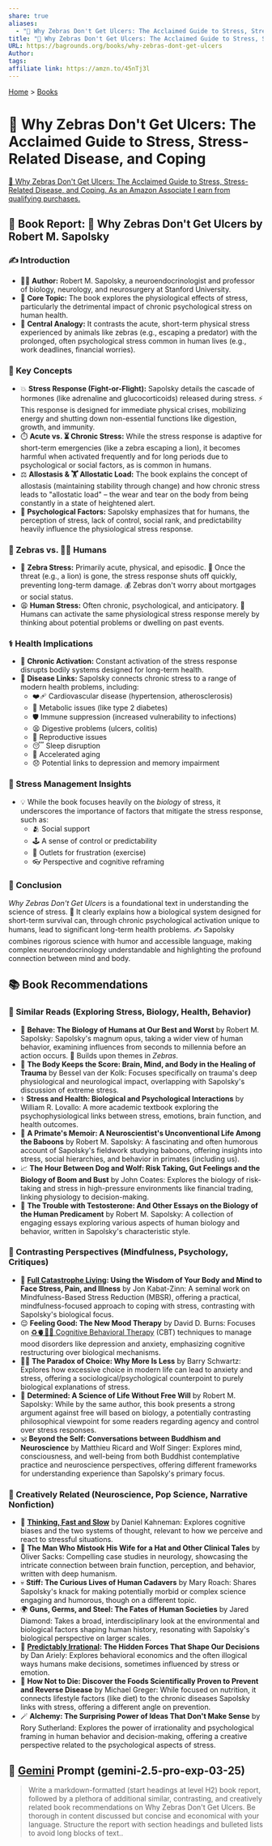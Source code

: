 ```yaml
---
share: true
aliases:
  - "🦓 Why Zebras Don't Get Ulcers: The Acclaimed Guide to Stress, Stress-Related Disease, and Coping"
title: "🦓 Why Zebras Don't Get Ulcers: The Acclaimed Guide to Stress, Stress-Related Disease, and Coping"
URL: https://bagrounds.org/books/why-zebras-dont-get-ulcers
Author: 
tags: 
affiliate link: https://amzn.to/45nTj3l
---
```

[Home](../index.md) > [Books](./index.md)  
# 🦓 Why Zebras Don't Get Ulcers: The Acclaimed Guide to Stress, Stress-Related Disease, and Coping  
[🛒 Why Zebras Don't Get Ulcers: The Acclaimed Guide to Stress, Stress-Related Disease, and Coping. As an Amazon Associate I earn from qualifying purchases.](https://amzn.to/45nTj3l)  
  
## 📖 Book Report: 🦓 Why Zebras Don't Get Ulcers by Robert M. Sapolsky  
  
### ✍️ Introduction  
  
* 🧑‍⚕️ **Author:** Robert M. Sapolsky, a neuroendocrinologist and professor of biology, neurology, and neurosurgery at Stanford University.  
* 🧠 **Core Topic:** The book explores the physiological effects of stress, particularly the detrimental impact of chronic psychological stress on human health.  
* 🦓 **Central Analogy:** It contrasts the acute, short-term physical stress experienced by animals like zebras (e.g., escaping a predator) with the prolonged, often psychological stress common in human lives (e.g., work deadlines, financial worries).  
  
### 🧠 Key Concepts  
  
* 💥 **Stress Response (Fight-or-Flight):** Sapolsky details the cascade of hormones (like adrenaline and glucocorticoids) released during stress. ⚡ This response is designed for immediate physical crises, mobilizing energy and shutting down non-essential functions like digestion, growth, and immunity.  
* ⏱️ **Acute vs. ⏳ Chronic Stress:** While the stress response is adaptive for short-term emergencies (like a zebra escaping a lion), it becomes harmful when activated frequently and for long periods due to psychological or social factors, as is common in humans.  
* ⚖️ **Allostasis & 🏋️ Allostatic Load:** The book explains the concept of allostasis (maintaining stability through change) and how chronic stress leads to "allostatic load" – the wear and tear on the body from being constantly in a state of heightened alert.  
* 👤 **Psychological Factors:** Sapolsky emphasizes that for humans, the perception of stress, lack of control, social rank, and predictability heavily influence the physiological stress response.  
  
### 🦓 Zebras vs. 🧑‍💻 Humans  
  
* 🦓 **Zebra Stress:** Primarily acute, physical, and episodic. 🦁 Once the threat (e.g., a lion) is gone, the stress response shuts off quickly, preventing long-term damage. 💰 Zebras don't worry about mortgages or social status.  
* 😩 **Human Stress:** Often chronic, psychological, and anticipatory. 💭 Humans can activate the same physiological stress response merely by thinking about potential problems or dwelling on past events.  
  
### ⚕️ Health Implications  
  
* 🔁 **Chronic Activation:** Constant activation of the stress response disrupts bodily systems designed for long-term health.  
* 🔗 **Disease Links:** Sapolsky connects chronic stress to a range of modern health problems, including:  
    * ❤️‍🩹 Cardiovascular disease (hypertension, atherosclerosis)  
    * 🍬 Metabolic issues (like type 2 diabetes)  
    * 🛡️ Immune suppression (increased vulnerability to infections)  
    * 😫 Digestive problems (ulcers, colitis)  
    * 🤰 Reproductive issues  
    * 😴 Sleep disruption  
    * 👴 Accelerated aging  
    * 😞 Potential links to depression and memory impairment  
  
### 🧘 Stress Management Insights  
  
* 💡 While the book focuses heavily on the *biology* of stress, it underscores the importance of factors that mitigate the stress response, such as:  
    * 🫂 Social support  
    * 🕹️ A sense of control or predictability  
    * 💪 Outlets for frustration (exercise)  
    * 👓 Perspective and cognitive reframing  
  
### 🏁 Conclusion  
  
*Why Zebras Don't Get Ulcers* is a foundational text in understanding the science of stress. 🔬 It clearly explains how a biological system designed for short-term survival can, through chronic psychological activation unique to humans, lead to significant long-term health problems. ✍️ Sapolsky combines rigorous science with humor and accessible language, making complex neuroendocrinology understandable and highlighting the profound connection between mind and body.  
  
## 📚 Book Recommendations  
### 🧠 Similar Reads (Exploring Stress, Biology, Health, Behavior)  
  
* 🧠 **Behave: The Biology of Humans at Our Best and Worst** by Robert M. Sapolsky: Sapolsky's magnum opus, taking a wider view of human behavior, examining influences from seconds to millennia before an action occurs. 🧬 Builds upon themes in *Zebras*.  
* 🤕 **The Body Keeps the Score: Brain, Mind, and Body in the Healing of Trauma** by Bessel van der Kolk: Focuses specifically on trauma's deep physiological and neurological impact, overlapping with Sapolsky's discussion of extreme stress.  
* ⚕️ **Stress and Health: Biological and Psychological Interactions** by William R. Lovallo: A more academic textbook exploring the psychophysiological links between stress, emotions, brain function, and health outcomes.  
* 🐒 **A Primate's Memoir: A Neuroscientist's Unconventional Life Among the Baboons** by Robert M. Sapolsky: A fascinating and often humorous account of Sapolsky's fieldwork studying baboons, offering insights into stress, social hierarchies, and behavior in primates (including us).  
* 📈 **The Hour Between Dog and Wolf: Risk Taking, Gut Feelings and the Biology of Boom and Bust** by John Coates: Explores the biology of risk-taking and stress in high-pressure environments like financial trading, linking physiology to decision-making.  
* 🧪 **The Trouble with Testosterone: And Other Essays on the Biology of the Human Predicament** by Robert M. Sapolsky: A collection of engaging essays exploring various aspects of human biology and behavior, written in Sapolsky's characteristic style.  
  
### 🤔 Contrasting Perspectives (Mindfulness, Psychology, Critiques)  
  
* 🧘 **[Full Catastrophe Living](./full-catastrophe-living.md): Using the Wisdom of Your Body and Mind to Face Stress, Pain, and Illness** by Jon Kabat-Zinn: A seminal work on Mindfulness-Based Stress Reduction (MBSR), offering a practical, mindfulness-focused approach to coping with stress, contrasting with Sapolsky's biological focus.  
* 😌 **Feeling Good: The New Mood Therapy** by David D. Burns: Focuses on [♻️🫀🧠💪 Cognitive Behavioral Therapy](../topics/cognitive-behavioral-therapy.md) (CBT) techniques to manage mood disorders like depression and anxiety, emphasizing cognitive restructuring over biological mechanisms.  
* 😵‍💫 **The Paradox of Choice: Why More Is Less** by Barry Schwartz: Explores how excessive choice in modern life can lead to anxiety and stress, offering a sociological/psychological counterpoint to purely biological explanations of stress.  
* 🤖 **Determined: A Science of Life Without Free Will** by Robert M. Sapolsky: While by the same author, this book presents a strong argument against free will based on biology, a potentially contrasting philosophical viewpoint for some readers regarding agency and control over stress responses.  
* 🕉️ **Beyond the Self: Conversations between Buddhism and Neuroscience** by Matthieu Ricard and Wolf Singer: Explores mind, consciousness, and well-being from both Buddhist contemplative practice and neuroscience perspectives, offering different frameworks for understanding experience than Sapolsky's primary focus.  
  
### 🎨 Creatively Related (Neuroscience, Pop Science, Narrative Nonfiction)  
  
* 🧠 **[Thinking, Fast and Slow](./thinking-fast-and-slow.md)** by Daniel Kahneman: Explores cognitive biases and the two systems of thought, relevant to how we perceive and react to stressful situations.  
* 🧐 **The Man Who Mistook His Wife for a Hat and Other Clinical Tales** by Oliver Sacks: Compelling case studies in neurology, showcasing the intricate connection between brain function, perception, and behavior, written with deep humanism.  
* 💀 **Stiff: The Curious Lives of Human Cadavers** by Mary Roach: Shares Sapolsky's knack for making potentially morbid or complex science engaging and humorous, though on a different topic.  
* 🌍 **Guns, Germs, and Steel: The Fates of Human Societies** by Jared Diamond: Takes a broad, interdisciplinary look at the environmental and biological factors shaping human history, resonating with Sapolsky's biological perspective on larger scales.  
* 🥴 **[Predictably Irrational](./predictably-irrational.md): The Hidden Forces That Shape Our Decisions** by Dan Ariely: Explores behavioral economics and the often illogical ways humans make decisions, sometimes influenced by stress or emotion.  
* 🍎 **How Not to Die: Discover the Foods Scientifically Proven to Prevent and Reverse Disease** by Michael Greger: While focused on nutrition, it connects lifestyle factors (like diet) to the chronic diseases Sapolsky links with stress, offering a different angle on prevention.  
* 🪄 **Alchemy: The Surprising Power of Ideas That Don't Make Sense** by Rory Sutherland: Explores the power of irrationality and psychological framing in human behavior and decision-making, offering a creative perspective related to the psychological aspects of stress.  
  
## 💬 [Gemini](../software/gemini.md) Prompt (gemini-2.5-pro-exp-03-25)  
> Write a markdown-formatted (start headings at level H2) book report, followed by a plethora of additional similar, contrasting, and creatively related book recommendations on Why Zebras Don't Get Ulcers. Be thorough in content discussed but concise and economical with your language. Structure the report with section headings and bulleted lists to avoid long blocks of text..  
  
